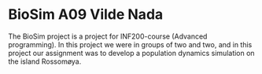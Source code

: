 # BioSim A09 Vilde Nada

The BioSim project is a project for INF200-course (Advanced programming). In this project we were in groups of two and two, and in this project our assignment was to develop a population dynamics simulation on the island Rossomøya. 